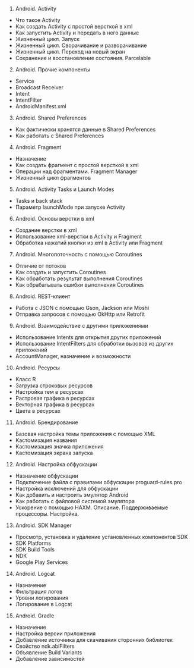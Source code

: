 1. Android. Activity
- Что такое Activity
- Как создать Activity с простой версткой в xml
- Как запустить Activity и передать в него данные
- Жизненный цикл. Запуск
- Жизненный цикл. Сворачивание и разворачивание
- Жизненный цикл. Переход на новый экран
- Сохранение и восстановление состояния. Parcelable

2. Android. Прочие компоненты
- Service
- Broadcast Receiver
- Intent
- IntentFilter
- AndroidManifest.xml

3. Android. Shared Preferences
- Как фактически хранятся данные в Shared Preferences
- Как работать с Shared Preferences

4. Android. Fragment
- Назначение
- Как создать фрагмент с простой версткой в xml
- Операции над фрагментами. Fragment Manager
- Жизненный цикл фрагментов

5. Android. Activity Tasks и Launch Modes
- Tasks и back stack
- Параметр launchMode при запуске Activity

6. Android. Основы верстки в xml
- Создание верстки в xml
- Использование xml-верстки в Activity и Fragment
- Обработка нажатий кнопки из xml в Activity или Fragment

7. Android. Многопоточность с помощью Coroutines
- Отличие от потоков
- Как создать и запустить Coroutines
- Как обработать результат выполнения Coroutines
- Как обрабатывать ошибки выполнения Coroutines

8. Android. REST-клиент
- Работа c JSON с помощью Gson, Jackson или Moshi
- Отправка запросов с помощью OkHttp или Retrofit

9. Android. Взаимодействие с другими приложениями
- Использование Intents для открытия других приложений
- Использование IntentFilters для обработки вызовов из других приложений
- AccountManager, назначение и возможности

10. Android. Ресурсы
- Класс R
- Загрузка строковых ресурсов
- Настройка тем в ресурсах
- Растровая графика в ресурсах
- Векторная графика в ресурсах
- Цвета в ресурсах

11. Android. Брендирование
- Базовая настройка темы приложения с помощью XML
- Кастомизация названия
- Кастомизация значка приложения
- Кастомизация экрана запуска

12. Android. Настройка обфускации
- Назначение обфускации
- Подключение файла с правилами обфускации proguard-rules.pro
- Настройка исключений для обфускации
- Как добавить и настроить эмулятор Android
- Как работать с файловой системой эмулятора
- Ускорение с помощью HAXM. Описание. Поддерживаемые процессоры. Настройка.

13. Android. SDK Manager
- Просмотр, установка и удаление установленных компонентов SDK
- SDK Platforms
- SDK Build Tools
- NDK
- Google Play Services

14. Android. Logcat
- Назначение
- Фильтрация логов
- Уровни логирования
- Логирование в Logcat

15. Android. Gradle
- Назначение
- Настройка версии приложения
- Добавление источника для скачивания сторонних библиотек
- Свойство ndk.abiFilters
- Объявление Build Variants
- Добавление зависимостей
